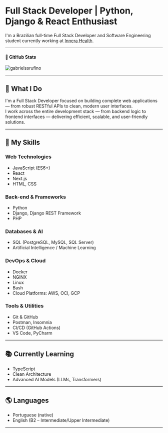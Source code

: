 
# Full Stack Developer | Python, Django & React Enthusiast

I'm a Brazilian full-time Full Stack Developer and Software Engineering student currently working at [Innera Health](https://www.innerahealth.com/).

---

#### 🧠 GitHub Stats
<p><img src="https://github-readme-streak-stats.herokuapp.com/?user=gabrielssrufino&" alt="gabrielssrufino" /></p>

---

## 🚀 What I Do

I'm a Full Stack Developer focused on building complete web applications — from robust RESTful APIs to clean, modern user interfaces.  
I work across the entire development stack — from backend logic to frontend interfaces — delivering efficient, scalable, and user-friendly solutions.

---

## 📜 My Skills

### Web Technologies
- JavaScript (ES6+)
- React
- Next.js
- HTML, CSS

### Back-end & Frameworks
- Python
- Django, Django REST Framework
- PHP

### Databases & AI
- SQL (PostgreSQL, MySQL, SQL Server)
- Artificial Intelligence / Machine Learning

### DevOps & Cloud
- Docker
- NGINX
- Linux
- Bash
- Cloud Platforms: AWS, OCI, GCP

### Tools & Utilities
- Git & GitHub
- Postman, Insomnia
- CI/CD (GitHub Actions)
- VS Code, PyCharm

---

## 📚 Currently Learning
- TypeScript
- Clean Architecture
- Advanced AI Models (LLMs, Transformers)

---

## 🌎 Languages
- Portuguese (native)
- English (B2 – Intermediate/Upper Intermediate)

---
